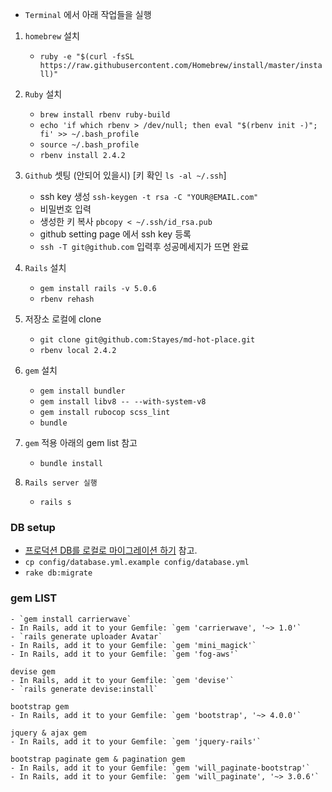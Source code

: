

- `Terminal` 에서 아래 작업들을 실행

1. `homebrew` 설치
	- `ruby -e "$(curl -fsSL https://raw.githubusercontent.com/Homebrew/install/master/install)"`

2. `Ruby` 설치
	- `brew install rbenv ruby-build`
	- `echo 'if which rbenv > /dev/null; then eval "$(rbenv init -)"; fi' >> ~/.bash_profile`
	- `source ~/.bash_profile`
	- `rbenv install 2.4.2`

3. `Github` 셋팅 (안되어 있을시) [키 확인  `ls -al ~/.ssh`]
	- ssh key 생성 `ssh-keygen -t rsa -C "YOUR@EMAIL.com"`
	- 비밀번호 입력
	- 생성한 키 복사 `pbcopy < ~/.ssh/id_rsa.pub`
	- github setting page 에서 ssh key 등록
	- `ssh -T git@github.com` 입력후 성공메세지가 뜨면 완료

4. `Rails` 설치
	- `gem install rails -v 5.0.6`
	- `rbenv rehash`

5. 저장소 로컬에 clone
	- `git clone git@github.com:Stayes/md-hot-place.git`
	- `rbenv local 2.4.2`

6. `gem` 설치
	- `gem install bundler`
	- `gem install libv8 -- --with-system-v8`
	- `gem install rubocop scss_lint`
	- `bundle`

7.  `gem` 적용
	아래의  gem list 참고
	- `bundle install`

8. `Rails server 실행`
	- `rails s`


### DB setup

- [프로덕션 DB를 로컬로 마이그레이션 하기](https://github.com/Stayes/web/wiki/%ED%94%84%EB%A1%9C%EB%8D%95%EC%85%98-DB%EB%A5%BC-%EB%A1%9C%EC%BB%AC%EB%A1%9C-%EB%A7%88%EC%9D%B4%EA%B7%B8%EB%A0%88%EC%9D%B4%EC%85%98) 참고.
- `cp config/database.yml.example config/database.yml`
- `rake db:migrate`

### gem LIST
	- `gem install carrierwave`
	- In Rails, add it to your Gemfile: `gem 'carrierwave', '~> 1.0'`
	- `rails generate uploader Avatar`
	- In Rails, add it to your Gemfile: `gem 'mini_magick'`
	- In Rails, add it to your Gemfile: `gem 'fog-aws'`

	devise gem 
	- In Rails, add it to your Gemfile: `gem 'devise'`
	- `rails generate devise:install`

	bootstrap gem
	- In Rails, add it to your Gemfile: `gem 'bootstrap', '~> 4.0.0'`

	jquery & ajax gem
	- In Rails, add it to your Gemfile: `gem 'jquery-rails'`

	bootstrap paginate gem & pagination gem
	- In Rails, add it to your Gemfile: `gem 'will_paginate-bootstrap'`
	- In Rails, add it to your Gemfile: `gem 'will_paginate', '~> 3.0.6'`